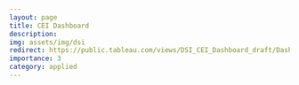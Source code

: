 ```yaml
---
layout: page
title: CEI Dashboard
description: 
img: assets/img/dsi 
redirect: https://public.tableau.com/views/DSI_CEI_Dashboard_draft/Dashboard1?:language=en-US&:display_count=n&:origin=viz_share_link
importance: 3
category: applied
---
```


